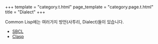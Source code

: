 +++
template = "category.t.html"
page_template = "category.page.t.html"
title = "Dialect"
+++

Common Lisp에는 여러가지 방언(사투리, Dialect)들이 있습니다.

- [SBCL](sbcl)
- [Clasp](clasp)